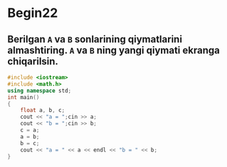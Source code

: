 # Begin22
## Berilgan `A` va `B` sonlarining qiymatlarini almashtiring. `A` va `B` ning yangi qiymati ekranga chiqarilsin.
```cpp
#include <iostream>
#include <math.h>
using namespace std;
int main()
{
    float a, b, c;
    cout << "a = ";cin >> a;
    cout << "b = ";cin >> b;
    c = a;
    a = b;
    b = c;
    cout << "a = " << a << endl << "b = " << b;
}
```
